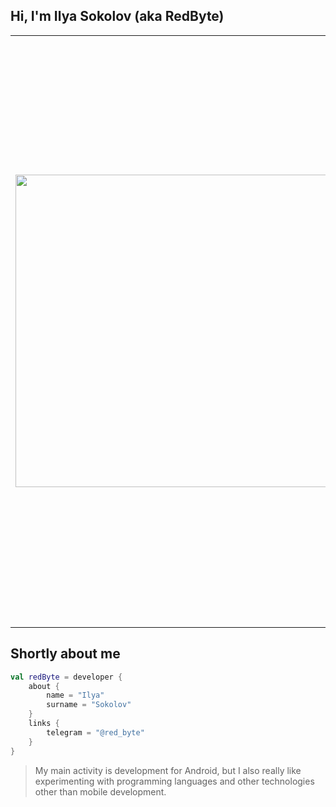 ## Hi, I'm Ilya Sokolov (aka RedByte)

<p align="center">
  <table>
  <tr>
      <td>
        <img 
             width="500px" 
             align="left" 
             src="https://github-readme-stats.vercel.app/api/top-langs/?username=i-redbyte&langs_count=12&layout=compact&theme=dark"/>
    </td>
      <td>
        <img 
             width="940px" 
             src="https://github-readme-stats.vercel.app/api?username=i-redbyte&count_private=true&theme=dark" />
    </td>
  </tr>   
</table>
</p>

## Shortly about me

```kotlin
val redByte = developer {
    about {
        name = "Ilya"
        surname = "Sokolov"
    }
    links {
        telegram = "@red_byte"
    }
}
```

>My main activity is development for Android, but I also really like experimenting with programming languages and other technologies other than mobile development.

